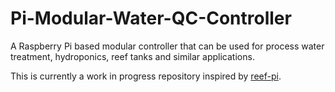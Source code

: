 # Pi-Modular-Water-QC-Controller
A Raspberry Pi based modular controller that can be used for process water treatment, hydroponics, reef tanks and similar applications.

This is currently a work in progress repository inspired by [reef-pi](https://github.com/reef-pi/reef-pi). 
